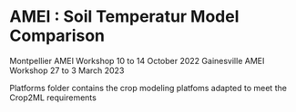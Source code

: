 # AMEI : Soil Temperatur Model Comparison 
Montpellier AMEI Workshop 10 to 14 October 2022
Gainesville AMEI Workshop 27 to 3 March 2023

Platforms folder contains the crop modeling platfoms adapted to meet the Crop2ML requirements

